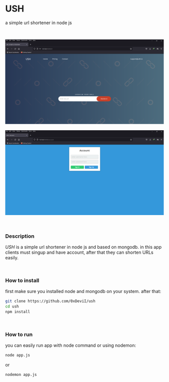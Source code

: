 # USH
a simple url shortener in node js

&nbsp;
<div><center><img src="resources/sc1.png"></center><br><center><img src="resources/sc2.png"></center></div>

&nbsp;
### Description
*USH* is a simple url shortener in node js and based on mongodb. in this app clients must singup and have account, after that they can shorten URLs easily.

&nbsp;
### How to install
first make sure you installed node and mongodb on your system. after that:
```bash
git clone https://github.com/0xDeviI/ush
cd ush
npm install
```

&nbsp;
### How to run
you can easily run app with node command or using nodemon:
```bash
node app.js
```
or
```bash
nodemon app.js
```
